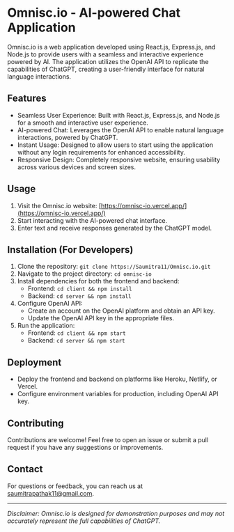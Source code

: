 # Omnisc.io - AI-powered Chat Application

Omnisc.io is a web application developed using React.js, Express.js, and Node.js to provide users with a seamless and interactive experience powered by AI. The application utilizes the OpenAI API to replicate the capabilities of ChatGPT, creating a user-friendly interface for natural language interactions.

## Features

- Seamless User Experience: Built with React.js, Express.js, and Node.js for a smooth and interactive user experience.
- AI-powered Chat: Leverages the OpenAI API to enable natural language interactions, powered by ChatGPT.
- Instant Usage: Designed to allow users to start using the application without any login requirements for enhanced accessibility.
- Responsive Design: Completely responsive website, ensuring usability across various devices and screen sizes.

## Usage

1. Visit the Omnisc.io website: [https://omnisc-io.vercel.app/](https://omnisc-io.vercel.app/)
2. Start interacting with the AI-powered chat interface.
3. Enter text and receive responses generated by the ChatGPT model.

## Installation (For Developers)

1. Clone the repository: `git clone https://Saumitra11/Omnisc.io.git`
2. Navigate to the project directory: `cd omnisc-io`
3. Install dependencies for both the frontend and backend:
   - Frontend: `cd client && npm install`
   - Backend: `cd server && npm install`
4. Configure OpenAI API:
   - Create an account on the OpenAI platform and obtain an API key.
   - Update the OpenAI API key in the appropriate files.
5. Run the application:
   - Frontend: `cd client && npm start`
   - Backend: `cd server && npm start`

## Deployment

- Deploy the frontend and backend on platforms like Heroku, Netlify, or Vercel.
- Configure environment variables for production, including OpenAI API key.

## Contributing

Contributions are welcome! Feel free to open an issue or submit a pull request if you have any suggestions or improvements.

## Contact

For questions or feedback, you can reach us at [saumitrapathak11@gmail.com](mailto:saumitrapathak11@gmail.com).

---

*Disclaimer: Omnisc.io is designed for demonstration purposes and may not accurately represent the full capabilities of ChatGPT.*
